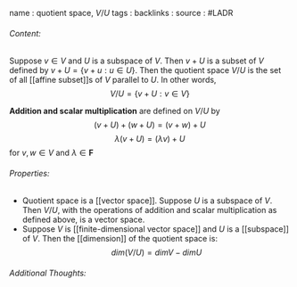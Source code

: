 name : quotient space, $V/U$
tags : 
backlinks : 
source : #LADR

###### Content:
Suppose $v \in V$ and $U$ is a subspace of $V$. Then $v+U$ is a subset of $V$ defined by $v+U = \{v+u: u\in U\}$. Then the quotient space $V/U$ is the set of all [[affine subset]]s of $V$ parallel to $U$. In other words, $$V/U = \{v+U:v \in V\}$$

**Addition and scalar multiplication** are defined on $V/U$ by $$(v+U)+(w+U) = (v+w)+U$$$$\lambda(v+U) = (\lambda v) + U$$ for $v,w \in V$ and $\lambda \in \textbf{F}$

###### Properties:
- Quotient space is a [[vector space]]. Suppose $U$ is a subspace of $V$. Then $V/U$, with the operations of addition and scalar multiplication as defined above, is a vector space.
- Suppose $V$ is [[finite-dimensional vector space]] and $U$ is a [[subspace]] of $V$. Then the [[dimension]] of the quotient space is: $$dim (V/U) = dim V - dim U$$

###### Additional Thoughts:
